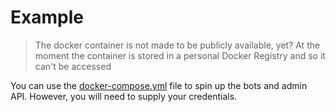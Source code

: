 # Example

> The docker container is not made to be publicly available, yet? At the moment the container is stored in a personal Docker Registry and so it can't be accessed 

You can use the [docker-compose.yml](./docker-compose.yml) file to spin up the bots and admin API. However, you will need to supply your credentials.

